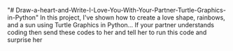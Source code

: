"# Draw-a-heart-and-Write-I-Love-You-With-Your-Partner-Turtle-Graphics-in-Python" 
In this project, I've shown how to create a love shape, rainbows, 
and a sun using Turtle Graphics in Python...
If your partner understands coding then send these codes to her 
and tell her to run this code and surprise her
